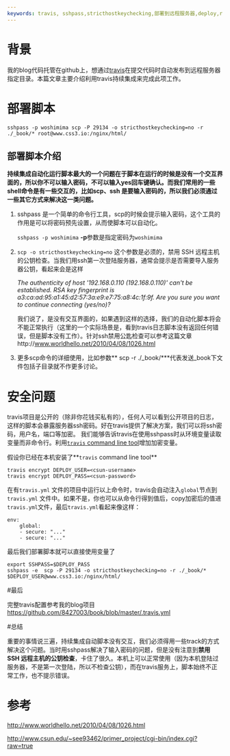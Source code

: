 ```yaml
---
keywords: travis, sshpass,stricthostkeychecking,部署到远程服务器,deploy,remote server
---
```


# 背景

我的blog代码托管在github上，想通过[travis](https://travis-ci.org)在提交代码时自动发布到远程服务器指定目录。本篇文章主要介绍利用travis持续集成来完成此项工作。

# 部署脚本
```
sshpass -p woshimima scp -P 29134 -o stricthostkeychecking=no -r ./_book/* root@www.css3.io:/nginx/html/

```

##  部署脚本介绍

**持续集成自动化运行脚本最大的一个问题在于脚本在运行的时候是没有一个交互界面的，所以你不可以输入密码，不可以输入yes回车键确认。而我们常用的一些shell命令是有一些交互的，比如scp、ssh 是要输入密码的，所以我们必须通过一些其它方式来解决这一类问题。**

1. sshpass 是一个简单的命令行工具，scp的时候会提示输入密码，这个工具的作用是可以将密码预先设置，从而使脚本可以自动化。

    `sshpass -p woshimima` **-p**参数是指定密码为`woshimima`

2. `scp -o stricthostkeychecking=no` 这个参数是必须的，禁用 SSH 远程主机的公钥检查。当我们用ssh第一次登陆服务器，通常会提示是否需要导入服务器公钥，看起来会是这样

    _The authenticity of host '192.168.0.110 (192.168.0.110)' can't be established. RSA key fingerprint is a3:ca:ad:95:a1:45:d2:57:3a:e9:e7:75:a8:4c:1f:9f. Are you sure you want to continue connecting (yes/no)?_

    我们说了，是没有交互界面的，如果遇到这样的选择，我们的自动化脚本将会不能正常执行（这里的一个实际场景是，看到travis日志脚本没有返回任何错误，但是脚本没有工作）。针对ssh禁用公匙检查可以参考这篇文章http://www.worldhello.net/2010/04/08/1026.html

3. 更多scp命令的详细使用，比如参数** scp -r ./_book/***代表发送_book下文件包括子目录就不作更多讨论。

# 安全问题

travis项目是公开的（除非你花钱买私有的），任何人可以看到公开项目的日志，这样的脚本会暴露服务器ssh密码。好在travis提供了解决方案，我们可以将ssh密码，用户名，端口等加密。
我们能够告诉travis在使用sshpass时从环境变量读取变量而非命令行。利用[`travis` command line tool](https://github.com/travis-ci/travis.rb)增加加密变量。

假设你已经在本机安装了**`travis` command line tool**

``` 
travis encrypt DEPLOY_USER=<csun-username> 
travis encrypt DEPLOY_PASS=<csun-password> 

```
在有`travis.yml` 文件的项目中运行以上命令时，travis会自动注入`global`节点到`travis.yml` 文件中。如果不是，你也可以从命令行得到值后，copy加密后的值进`travis.yml`文件，最后`travis.yml`看起来像这样：

```
env: 
    global: 
    - secure: "..." 
    - secure: "..." 
```
最后我们部署脚本就可以直接使用变量了

```
export SSHPASS=$DEPLOY_PASS
sshpass -e  scp -P 29134 -o stricthostkeychecking=no -r ./_book/* $DEPLOY_USER@www.css3.io:/nginx/html/

```

#最后

完整travis配置参考我的blog项目
https://github.com/8427003/book/blob/master/.travis.yml

#总结

重要的事情说三遍，持续集成自动脚本没有交互，我们必须得用一些track的方式解决这个问题。当时用sshpass解决了输入密码的问题，但是没有注意到**禁用 SSH 远程主机的公钥检查**，卡住了很久。本机上可以正常使用（因为本机登陆过服务器，不是第一次登陆，所以不检查公钥），而在travis服务上，脚本始终不正常工作，也不提示错误。

# 参考

http://www.worldhello.net/2010/04/08/1026.html

http://www.csun.edu/~see93462/primer_project/cgi-bin/index.cgi?raw=true




